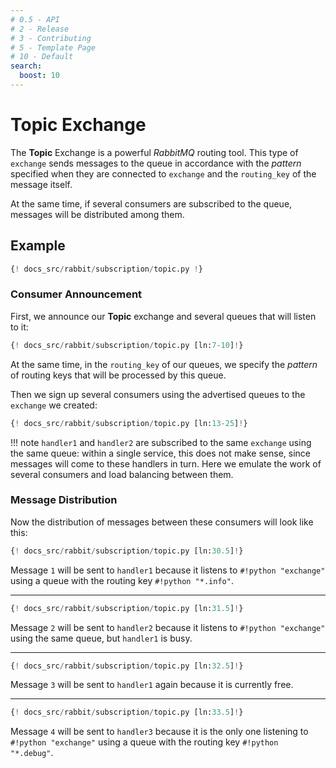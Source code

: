 ```yaml
---
# 0.5 - API
# 2 - Release
# 3 - Contributing
# 5 - Template Page
# 10 - Default
search:
  boost: 10
---
```


# Topic Exchange

The **Topic** Exchange is a powerful *RabbitMQ* routing tool. This type of `exchange` sends messages to the queue in accordance with the *pattern* specified when they are connected to `exchange` and the `routing_key` of the message itself.

At the same time, if several consumers are subscribed to the queue, messages will be distributed among them.

## Example

```python linenums="1"
{! docs_src/rabbit/subscription/topic.py !}
```

### Consumer Announcement

First, we announce our **Topic** exchange and several queues that will listen to it:

```python linenums="7" hl_lines="1 3-4"
{! docs_src/rabbit/subscription/topic.py [ln:7-10]!}
```

At the same time, in the `routing_key` of our queues, we specify the *pattern* of routing keys that will be processed by this queue.

Then we sign up several consumers using the advertised queues to the `exchange` we created:

```python linenums="13" hl_lines="1 6 11"
{! docs_src/rabbit/subscription/topic.py [ln:13-25]!}
```

!!! note
    `handler1` and `handler2` are subscribed to the same `exchange` using the same queue:
    within a single service, this does not make sense, since messages will come to these handlers in turn.
    Here we emulate the work of several consumers and load balancing between them.

### Message Distribution

Now the distribution of messages between these consumers will look like this:

```python linenums="30"
{! docs_src/rabbit/subscription/topic.py [ln:30.5]!}
```

Message `1` will be sent to `handler1` because it listens to `#!python "exchange"` using a queue with the routing key `#!python "*.info"`.

---

```python linenums="31"
{! docs_src/rabbit/subscription/topic.py [ln:31.5]!}
```

Message `2` will be sent to `handler2` because it listens to `#!python "exchange"` using the same queue, but `handler1` is busy.

---

```python linenums="32"
{! docs_src/rabbit/subscription/topic.py [ln:32.5]!}
```

Message `3` will be sent to `handler1` again because it is currently free.

---

```python linenums="33"
{! docs_src/rabbit/subscription/topic.py [ln:33.5]!}
```

Message `4` will be sent to `handler3` because it is the only one listening to `#!python "exchange"` using a queue with the routing key `#!python "*.debug"`.

